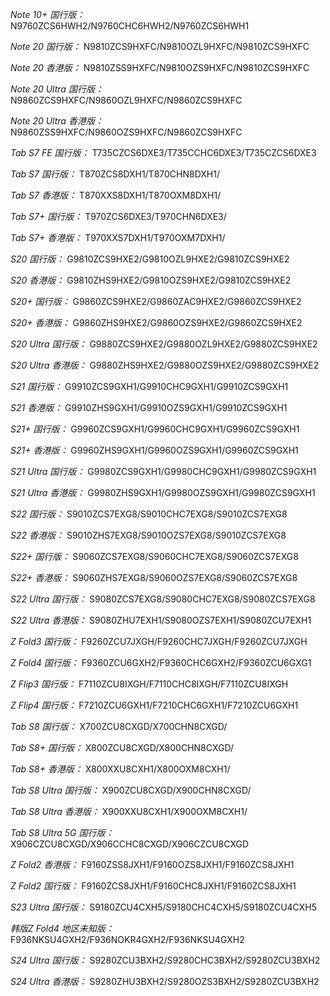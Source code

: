 *Note 10+ 国行版：*
N9760ZCS6HWH2/N9760CHC6HWH2/N9760ZCS6HWH1

*Note 20 国行版：*
N9810ZCS9HXFC/N9810OZL9HXFC/N9810ZCS9HXFC

*Note 20 香港版：*
N9810ZSS9HXFC/N9810OZS9HXFC/N9810ZCS9HXFC

*Note 20 Ultra 国行版：*
N9860ZCS9HXFC/N9860OZL9HXFC/N9860ZCS9HXFC

*Note 20 Ultra 香港版：*
N9860ZSS9HXFC/N9860OZS9HXFC/N9860ZCS9HXFC

*Tab S7 FE 国行版：*
T735CZCS6DXE3/T735CCHC6DXE3/T735CZCS6DXE3

*Tab S7 国行版：*
T870ZCS8DXH1/T870CHN8DXH1/

*Tab S7 香港版：*
T870XXS8DXH1/T870OXM8DXH1/

*Tab S7+ 国行版：*
T970ZCS6DXE3/T970CHN6DXE3/

*Tab S7+ 香港版：*
T970XXS7DXH1/T970OXM7DXH1/

*S20 国行版：*
G9810ZCS9HXE2/G9810OZL9HXE2/G9810ZCS9HXE2

*S20 香港版：*
G9810ZHS9HXE2/G9810OZS9HXE2/G9810ZCS9HXE2

*S20+ 国行版：*
G9860ZCS9HXE2/G9860ZAC9HXE2/G9860ZCS9HXE2

*S20+ 香港版：*
G9860ZHS9HXE2/G9860OZS9HXE2/G9860ZCS9HXE2

*S20 Ultra 国行版：*
G9880ZCS9HXE2/G9880OZL9HXE2/G9880ZCS9HXE2

*S20 Ultra 香港版：*
G9880ZHS9HXE2/G9880OZS9HXE2/G9880ZCS9HXE2

*S21 国行版：*
G9910ZCS9GXH1/G9910CHC9GXH1/G9910ZCS9GXH1

*S21 香港版：*
G9910ZHS9GXH1/G9910OZS9GXH1/G9910ZCS9GXH1

*S21+ 国行版：*
G9960ZCS9GXH1/G9960CHC9GXH1/G9960ZCS9GXH1

*S21+ 香港版：*
G9960ZHS9GXH1/G9960OZS9GXH1/G9960ZCS9GXH1

*S21 Ultra 国行版：*
G9980ZCS9GXH1/G9980CHC9GXH1/G9980ZCS9GXH1

*S21 Ultra 香港版：*
G9980ZHS9GXH1/G9980OZS9GXH1/G9980ZCS9GXH1

*S22 国行版：*
S9010ZCS7EXG8/S9010CHC7EXG8/S9010ZCS7EXG8

*S22 香港版：*
S9010ZHS7EXG8/S9010OZS7EXG8/S9010ZCS7EXG8

*S22+ 国行版：*
S9060ZCS7EXG8/S9060CHC7EXG8/S9060ZCS7EXG8

*S22+ 香港版：*
S9060ZHS7EXG8/S9060OZS7EXG8/S9060ZCS7EXG8

*S22 Ultra 国行版：*
S9080ZCS7EXG8/S9080CHC7EXG8/S9080ZCS7EXG8

*S22 Ultra 香港版：*
S9080ZHU7EXH1/S9080OZS7EXH1/S9080ZCU7EXH1

*Z Fold3 国行版：*
F9260ZCU7JXGH/F9260CHC7JXGH/F9260ZCU7JXGH

*Z Fold4 国行版：*
F9360ZCU6GXH2/F9360CHC6GXH2/F9360ZCU6GXG1

*Z Flip3 国行版：*
F7110ZCU8IXGH/F7110CHC8IXGH/F7110ZCU8IXGH

*Z Flip4 国行版：*
F7210ZCU6GXH1/F7210CHC6GXH1/F7210ZCU6GXH1

*Tab S8 国行版：*
X700ZCU8CXGD/X700CHN8CXGD/

*Tab S8+ 国行版：*
X800ZCU8CXGD/X800CHN8CXGD/

*Tab S8+ 香港版：*
X800XXU8CXH1/X800OXM8CXH1/

*Tab S8 Ultra 国行版：*
X900ZCU8CXGD/X900CHN8CXGD/

*Tab S8 Ultra 香港版：*
X900XXU8CXH1/X900OXM8CXH1/

*Tab S8 Ultra 5G 国行版：*
X906CZCU8CXGD/X906CCHC8CXGD/X906CZCU8CXGD

*Z Fold2 香港版：*
F9160ZSS8JXH1/F9160OZS8JXH1/F9160ZCS8JXH1

*Z Fold2 国行版：*
F9160ZCS8JXH1/F9160CHC8JXH1/F9160ZCS8JXH1

*S23 Ultra 国行版：*
S9180ZCU4CXH5/S9180CHC4CXH5/S9180ZCU4CXH5

*韩版Z Fold4 地区未知版：*
F936NKSU4GXH2/F936NOKR4GXH2/F936NKSU4GXH2

*S24 Ultra 国行版：*
S9280ZCU3BXH2/S9280CHC3BXH2/S9280ZCU3BXH2

*S24 Ultra 香港版：*
S9280ZHU3BXH2/S9280OZS3BXH2/S9280ZCU3BXH2

